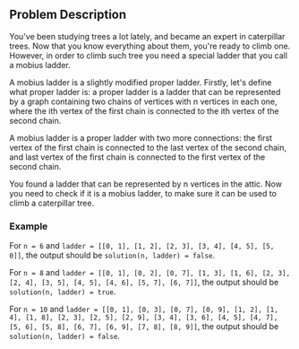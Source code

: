 ## Problem Description

You've been studying trees a lot lately, and became an expert in caterpillar trees. Now that you know everything about them, you're ready to climb one. However, in order to climb such tree you need a special ladder that you call a mobius ladder.

A mobius ladder is a slightly modified proper ladder. Firstly, let's define what proper ladder is: a proper ladder is a ladder that can be represented by a graph containing two chains of vertices with n vertices in each one, where the ith vertex of the first chain is connected to the ith vertex of the second chain.

A mobius ladder is a proper ladder with two more connections: the first vertex of the first chain is connected to the last vertex of the second chain, and last vertex of the first chain is connected to the first vertex of the second chain. 

You found a ladder that can be represented by n vertices in the attic. Now you need to check if it is a mobius ladder, to make sure it can be used to climb a caterpillar tree.

### Example

For `n = 6` and `ladder = [[0, 1], [1, 2], [2, 3], [3, 4], [4, 5], [5, 0]]`, the output should be `solution(n, ladder) = false`.

For `n = 8` and `ladder = [[0, 1], [0, 2], [0, 7], [1, 3], [1, 6], [2, 3], [2, 4], [3, 5], [4, 5], [4, 6], [5, 7], [6, 7]]`, 
the output should be `solution(n, ladder) = true`.

For `n = 10` and `ladder = [[0, 1], [0, 3], [0, 7], [0, 9], [1, 2], [1, 4], [1, 8], [2, 3], [2, 5], [2, 9], [3, 4], [3, 6], [4, 5], [4, 7], [5, 6], [5, 8], [6, 7], [6, 9], [7, 8], [8, 9]]`, 
the output should be `solution(n, ladder) = false`.